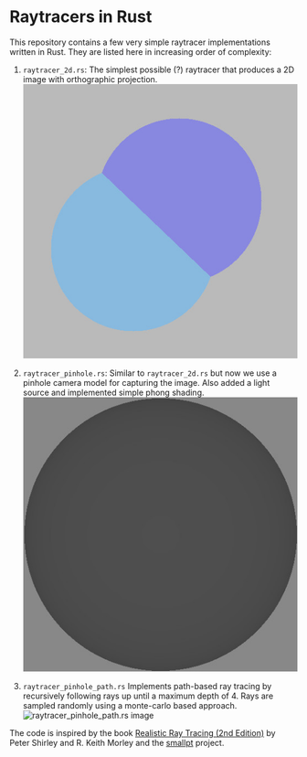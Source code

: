 # Raytracers in Rust

This repository contains a few very simple raytracer implementations written in Rust. They are listed here in increasing order of complexity:

 1. `raytracer_2d.rs`: 
    The simplest possible (?) raytracer that produces a 2D image with orthographic projection.
    ![raytracer_2d.rs image](https://raw.githubusercontent.com/gz/rust-raytracer/master/raytracer_2d.jpg "raytracer_2d output")


 2. `raytracer_pinhole.rs`: 
    Similar to `raytracer_2d.rs` but now we use a pinhole camera model for capturing the image. Also added a light source and implemented simple phong shading.
    ![raytracer_pinhole.rs image](https://raw.githubusercontent.com/gz/rust-raytracer/master/raytracer_pinhole.jpg "raytracer_pinhole output")


 3. `raytracer_pinhole_path.rs`
    Implements path-based ray tracing by recursively following rays
    up until a maximum depth of 4. Rays are sampled randomly using a 
    monte-carlo based approach.
    ![raytracer_pinhole_path.rs image](https://raw.githubusercontent.com/gz/rust-raytracer/master/raytracer_pinhole_path.jpg "raytracer_pinhole_path output")


The code is inspired by the book [Realistic Ray Tracing (2nd Edition)][2] by Peter Shirley and R. Keith Morley and the [smallpt][1] project.
    
[1]: http://www.kevinbeason.com/smallpt/
[2]: http://www.amazon.com/Realistic-Ray-Tracing-Second-Edition/dp/1568814615